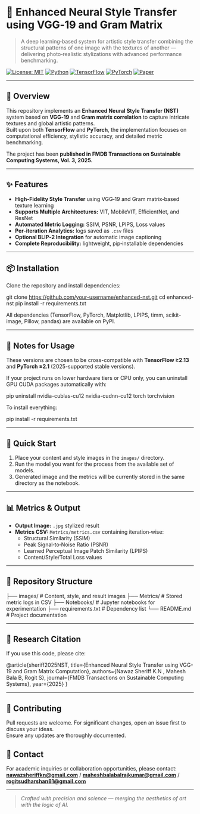 # 🎨 Enhanced Neural Style Transfer using VGG‑19 and Gram Matrix

> A deep learning‑based system for artistic style transfer combining the structural patterns of one image with the textures of another — delivering photo‑realistic stylizations with advanced performance benchmarking.

[![License: MIT](https://img.shields.io/badge/License-MIT-yellow.svg)](./LICENSE) 
[![Python](https://img.shields.io/badge/Python-3.10-blue.svg)]()
[![TensorFlow](https://img.shields.io/badge/TensorFlow-2.x-orange.svg)]()
[![PyTorch](https://img.shields.io/badge/PyTorch-1.13+-red.svg)]()
[![Paper](https://img.shields.io/badge/Research-Published-green.svg)](https://drive.google.com/file/d/17j1QJ3JQ0NJ8wjKVsAOBrOH_Wf41V8Z_/view?usp=sharing)

---

## 🧠 Overview

This repository implements an **Enhanced Neural Style Transfer (NST)** system based on **VGG‑19** and **Gram matrix correlation** to capture intricate textures and global artistic patterns.  
Built upon both **TensorFlow** and **PyTorch**, the implementation focuses on computational efficiency, stylistic accuracy, and detailed metric benchmarking.

The project has been **published in FMDB Transactions on Sustainable Computing Systems, Vol. 3, 2025.**

---

## ✨ Features

- **High‑Fidelity Style Transfer** using VGG‑19 and Gram matrix‑based texture learning  
- **Supports Multiple Architectures:** VIT, MobileVIT, EfficientNet, and ResNet  
- **Automated Metric Logging:** SSIM, PSNR, LPIPS, Loss values  
- **Per‑iteration Analytics:** logs saved as `.csv` files  
- **Optional BLIP‑2 Integration** for automatic image captioning  
- **Complete Reproducibility:** lightweight, pip‑installable dependencies  

---

## 📦 Installation

Clone the repository and install dependencies:

git clone https://github.com/your-username/enhanced-nst.git
cd enhanced-nst
pip install -r requirements.txt


All dependencies (TensorFlow, PyTorch, Matplotlib, LPIPS, timm, scikit-image, Pillow, pandas) are available on PyPI.

---
## 🧾 Notes for Usage

These versions are chosen to be cross-compatible with **TensorFlow ≥2.13** and **PyTorch ≥2.1** (2025-supported stable versions).  

If your project runs on lower hardware tiers or CPU only, you can uninstall GPU CUDA packages automatically with:

pip uninstall nvidia-cublas-cu12 nvidia-cudnn-cu12 torch torchvision

To install everything:

pip install -r requirements.txt

---

## 🚀 Quick Start

1. Place your content and style images in the `images/` directory.
2. Run the model you want for the process from the available set of models.
3. Generated image and the metrics will be currently stored in the same directory as the notebook.


---

## 📊 Metrics & Output

- **Output Image:** `.jpg` stylized result  
- **Metrics CSV:** `Metrics/metrics.csv` containing iteration‑wise:
  - Structural Similarity (SSIM)
  - Peak Signal‑to‑Noise Ratio (PSNR)
  - Learned Perceptual Image Patch Similarity (LPIPS)
  - Content/Style/Total Loss values

---

## 📁 Repository Structure

├── images/ # Content, style, and result images
├── Metrics/ # Stored metric logs in CSV
├── Notebooks/ # Jupyter notebooks for experimentation
├── requirements.txt # Dependency list
└── README.md # Project documentation


---

## 🧪 Research Citation

If you use this code, please cite:

@article{sheriff2025NST,
title={Enhanced Neural Style Transfer using VGG-19 and Gram Matrix Computation},
authors={Nawaz Sheriff K.N , Mahesh Bala B, Rogit S},
journal={FMDB Transactions on Sustainable Computing Systems},
year={2025}
}


---

## 🤝 Contributing

Pull requests are welcome. For significant changes, open an issue first to discuss your ideas.  
Ensure any updates are thoroughly documented.


## 💬 Contact

For academic inquiries or collaboration opportunities, please contact:  
**nawazsheriffkn@gmail.com** / **maheshbalabalrajkumar@gmail.com** / **rogitsudharshan81@gmail.com**

---

> _Crafted with precision and science — merging the aesthetics of art with the logic of AI._
